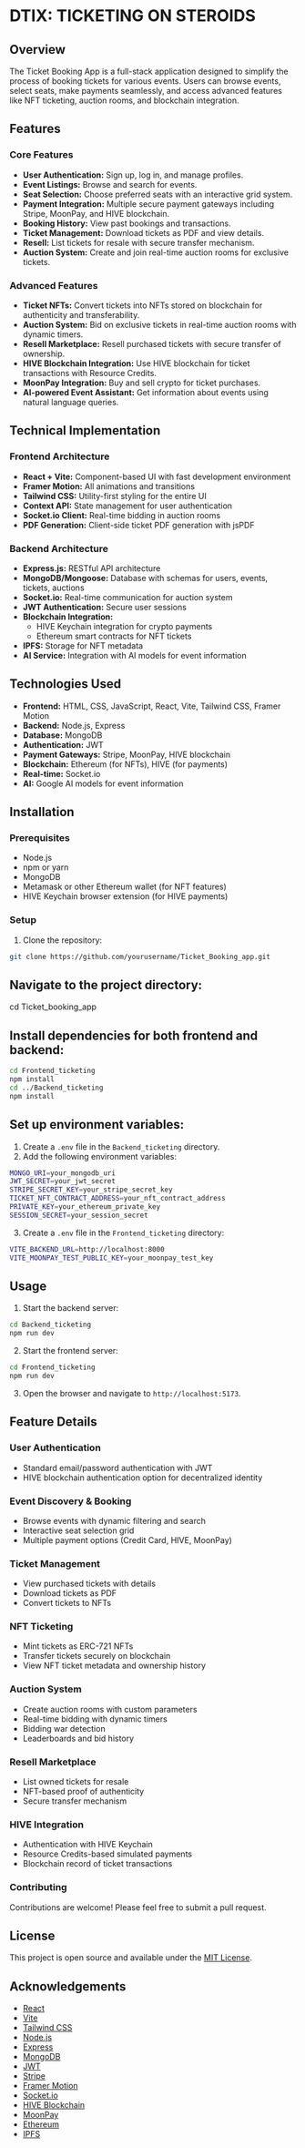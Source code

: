 # DTIX: TICKETING ON STEROIDS

## Overview

The Ticket Booking App is a full-stack application designed to simplify the process of booking tickets for various events. Users can browse events, select seats, make payments seamlessly, and access advanced features like NFT ticketing, auction rooms, and blockchain integration.

## Features

### Core Features

- **User Authentication:** Sign up, log in, and manage profiles.
- **Event Listings:** Browse and search for events.
- **Seat Selection:** Choose preferred seats with an interactive grid system.
- **Payment Integration:** Multiple secure payment gateways including Stripe, MoonPay, and HIVE blockchain.
- **Booking History:** View past bookings and transactions.
- **Ticket Management:** Download tickets as PDF and view details.
- **Resell:** List tickets for resale with secure transfer mechanism.
- **Auction System:** Create and join real-time auction rooms for exclusive tickets.

### Advanced Features

- **Ticket NFTs:** Convert tickets into NFTs stored on blockchain for authenticity and transferability.
- **Auction System:** Bid on exclusive tickets in real-time auction rooms with dynamic timers.
- **Resell Marketplace:** Resell purchased tickets with secure transfer of ownership.
- **HIVE Blockchain Integration:** Use HIVE blockchain for ticket transactions with Resource Credits.
- **MoonPay Integration:** Buy and sell crypto for ticket purchases.
- **AI-powered Event Assistant:** Get information about events using natural language queries.

## Technical Implementation

### Frontend Architecture

- **React + Vite:** Component-based UI with fast development environment
- **Framer Motion:** All animations and transitions
- **Tailwind CSS:** Utility-first styling for the entire UI
- **Context API:** State management for user authentication
- **Socket.io Client:** Real-time bidding in auction rooms
- **PDF Generation:** Client-side ticket PDF generation with jsPDF

### Backend Architecture

- **Express.js:** RESTful API architecture
- **MongoDB/Mongoose:** Database with schemas for users, events, tickets, auctions
- **Socket.io:** Real-time communication for auction system
- **JWT Authentication:** Secure user sessions
- **Blockchain Integration:**
  - HIVE Keychain integration for crypto payments
  - Ethereum smart contracts for NFT tickets
- **IPFS:** Storage for NFT metadata
- **AI Service:** Integration with AI models for event information

## Technologies Used

- **Frontend:** HTML, CSS, JavaScript, React, Vite, Tailwind CSS, Framer Motion
- **Backend:** Node.js, Express
- **Database:** MongoDB
- **Authentication:** JWT
- **Payment Gateways:** Stripe, MoonPay, HIVE blockchain
- **Blockchain:** Ethereum (for NFTs), HIVE (for payments)
- **Real-time:** Socket.io
- **AI:** Google AI models for event information

## Installation

### Prerequisites

- Node.js
- npm or yarn
- MongoDB
- Metamask or other Ethereum wallet (for NFT features)
- HIVE Keychain browser extension (for HIVE payments)

### Setup

1. Clone the repository:

```bash
git clone https://github.com/yourusername/Ticket_Booking_app.git
```

## Navigate to the project directory:

cd Ticket_booking_app

## Install dependencies for both frontend and backend:

```bash
cd Frontend_ticketing
npm install
cd ../Backend_ticketing
npm install
```

## Set up environment variables:

1. Create a `.env` file in the `Backend_ticketing` directory.
2. Add the following environment variables:

```bash
MONGO_URI=your_mongodb_uri
JWT_SECRET=your_jwt_secret
STRIPE_SECRET_KEY=your_stripe_secret_key
TICKET_NFT_CONTRACT_ADDRESS=your_nft_contract_address
PRIVATE_KEY=your_ethereum_private_key
SESSION_SECRET=your_session_secret
```

3. Create a `.env` file in the `Frontend_ticketing` directory:

```bash
VITE_BACKEND_URL=http://localhost:8000
VITE_MOONPAY_TEST_PUBLIC_KEY=your_moonpay_test_key
```

## Usage

1. Start the backend server:

```bash
cd Backend_ticketing
npm run dev
```

2. Start the frontend server:

```bash
cd Frontend_ticketing
npm run dev
```

3. Open the browser and navigate to `http://localhost:5173`.

## Feature Details

### User Authentication

- Standard email/password authentication with JWT
- HIVE blockchain authentication option for decentralized identity

### Event Discovery & Booking

- Browse events with dynamic filtering and search
- Interactive seat selection grid
- Multiple payment options (Credit Card, HIVE, MoonPay)

### Ticket Management

- View purchased tickets with details
- Download tickets as PDF
- Convert tickets to NFTs

### NFT Ticketing

- Mint tickets as ERC-721 NFTs
- Transfer tickets securely on blockchain
- View NFT ticket metadata and ownership history

### Auction System

- Create auction rooms with custom parameters
- Real-time bidding with dynamic timers
- Bidding war detection
- Leaderboards and bid history

### Resell Marketplace

- List owned tickets for resale
- NFT-based proof of authenticity
- Secure transfer mechanism

### HIVE Integration

- Authentication with HIVE Keychain
- Resource Credits-based simulated payments
- Blockchain record of ticket transactions

### Contributing

Contributions are welcome! Please feel free to submit a pull request.

## License

This project is open source and available under the [MIT License](LICENSE).

## Acknowledgements

- [React](https://reactjs.org/)
- [Vite](https://vitejs.dev/)
- [Tailwind CSS](https://tailwindcss.com/)
- [Node.js](https://nodejs.org/)
- [Express](https://expressjs.com/)
- [MongoDB](https://www.mongodb.com/)
- [JWT](https://jwt.io/)
- [Stripe](https://stripe.com/)
- [Framer Motion](https://www.framer.com/motion/)
- [Socket.io](https://socket.io/)
- [HIVE Blockchain](https://hive.io/)
- [MoonPay](https://www.moonpay.com/)
- [Ethereum](https://ethereum.org/)
- [IPFS](https://ipfs.io/)
